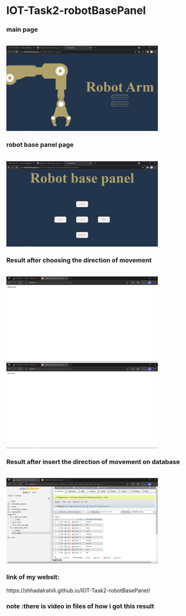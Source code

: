 
# IOT-Task2-robotBasePanel
<p>
 
<h3>main page</h3><br>
<img src="img/main-page.png" alt="main page" width="400">


<h3>robot base panel page</h3><br>
 <img src="img/robot-base-panel.png" alt="robot base panel page" width="400">




<h3> Result after choosing the direction of movement</h3><br>
<img src="img/backward.png" alt="backward" width="400">
<img src="img/forward.png" alt="forward" width="400">






<h3>Result after insert the direction of movement on database</h3><br>
<img src="img/move-dirction.png" alt="move-dirction" width="400">

<h3>link of my websit: </h3>
https://shhadalrahili.github.io/IOT-Task2-robotBasePanel/

<h3> note :there is video in files of how i got this result</h3><br>

</p>
   
 
  


